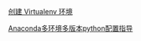 [创建 Virtualenv 环境](http://note.youdao.com/noteshare?id=b0bbd45c6b45d180d7ca322ea023f6c2&sub=0AADB33047C748988FA952BF05142AE8)

[Anaconda多环境多版本python配置指导](http://note.youdao.com/noteshare?id=a4022b1e8dc8cf94edeb816197953c69&sub=C1BB110E0F7E4C0AA4AFB55C64D707FF)

